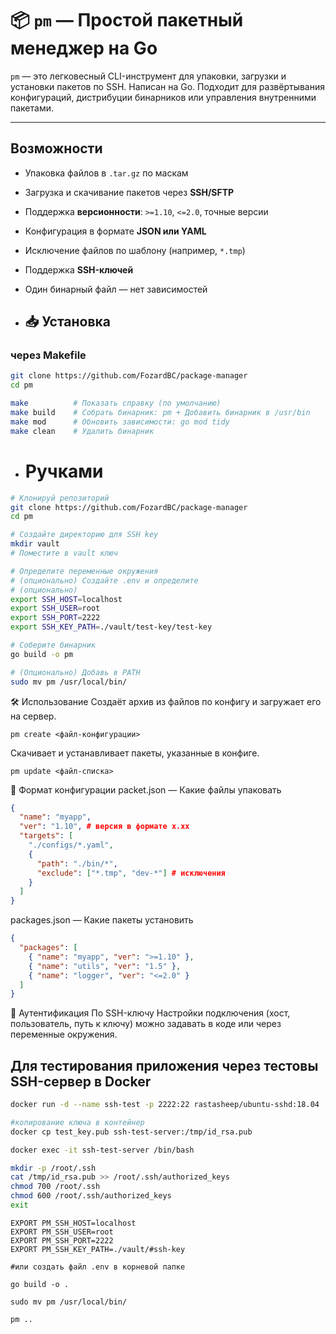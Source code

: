 # 📦 `pm` — Простой пакетный менеджер на Go

`pm` — это легковесный CLI-инструмент для упаковки, загрузки и установки пакетов по SSH. Написан на Go. Подходит для развёртывания конфигураций, дистрибуции бинарников или управления внутренними пакетами.

---

##  Возможности

- Упаковка файлов в `.tar.gz` по маскам
- Загрузка и скачивание пакетов через **SSH/SFTP**
- Поддержка **версионности**: `>=1.10`, `<=2.0`, точные версии
- Конфигурация в формате **JSON или YAML**
- Исключение файлов по шаблону (например, `*.tmp`)
- Поддержка **SSH-ключей** 
- Один бинарный файл — нет зависимостей


- ## 📥 Установка

### через Makefile


```bash
git clone https://github.com/FozardBC/package-manager
cd pm

make          # Показать справку (по умолчанию)
make build    # Собрать бинарник: pm + Добавить бинарник в /usr/bin
make mod      # Обновить зависимости: go mod tidy
make clean    # Удалить бинарник

```

- # Ручками
```bash
# Клонируй репозиторий
git clone https://github.com/FozardBC/package-manager
cd pm

# Создайте директорию для SSH key
mkdir vault
# Поместите в vault ключ

# Определите переменные окружения
# (опционально) Создайте .env и определите
# (опционально)
export SSH_HOST=localhost
export SSH_USER=root
export SSH_PORT=2222
export SSH_KEY_PATH=./vault/test-key/test-key

# Соберите бинарник
go build -o pm

# (Опционально) Добавь в PATH
sudo mv pm /usr/local/bin/
```

🛠️ Использование
Создаёт архив из файлов по конфигу и загружает его на сервер.
```
pm create <файл-конфигурации>
```
Скачивает и устанавливает пакеты, указанные в конфиге.

```
pm update <файл-списка>
```

📁 Формат конфигурации
packet.json — Какие файлы упаковать
```json
{
  "name": "myapp",
  "ver": "1.10", # версия в формате x.xx
  "targets": [
    "./configs/*.yaml",
    {
      "path": "./bin/*", 
      "exclude": ["*.tmp", "dev-*"] # исключения
    }
  ]
}
```

packages.json — Какие пакеты установить
```json
{
  "packages": [
    { "name": "myapp", "ver": ">=1.10" },
    { "name": "utils", "ver": "1.5" },
    { "name": "logger", "ver": "<=2.0" }
  ]
}
```

🔐 Аутентификация
По SSH-ключу
Настройки подключения (хост, пользователь, путь к ключу) можно задавать в коде или через переменные окружения.


## Для тестирования приложения через тестовы SSH-сервер в Docker
```bash
docker run -d --name ssh-test -p 2222:22 rastasheep/ubuntu-sshd:18.04

#копирование ключа в контейнер
docker cp test_key.pub ssh-test-server:/tmp/id_rsa.pub

docker exec -it ssh-test-server /bin/bash

mkdir -p /root/.ssh
cat /tmp/id_rsa.pub >> /root/.ssh/authorized_keys
chmod 700 /root/.ssh
chmod 600 /root/.ssh/authorized_keys
exit
```

```
EXPORT PM_SSH_HOST=localhost
EXPORT PM_SSH_USER=root
EXPORT PM_SSH_PORT=2222
EXPORT PM_SSH_KEY_PATH=./vault/#ssh-key

#или создать файл .env в корневой папке

go build -o .

sudo mv pm /usr/local/bin/

pm ..
```

